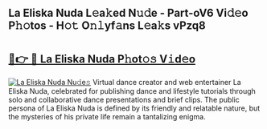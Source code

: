 ## La Eliska Nuda L𝚎a𝚔ed N𝚞𝚍e - Part-oV6 Vi𝚍𝚎o P𝚑𝚘tos - H𝚘𝚝 O𝚗𝚕yf𝚊ns L𝚎a𝚔s vPzq8

# <h2><a href="http://kfe8vp.oniu.top/?m=La+Eliska+Nuda">🔗👉 🔴 La Eliska Nuda P𝚑ot𝚘𝚜 V𝚒d𝚎o</a></h2>

[![La Eliska Nuda Nu𝚍e𝚜](https://i.imgur.com/0qMVB7G.gif)](http://kfe8vp.oniu.top/?m=La+Eliska+Nuda)
Virtual dance creator and web entertainer La Eliska Nuda, celebrated for publishing dance and lifestyle tutorials through solo and collaborative dance presentations and brief clips. The public persona of La Eliska Nuda is defined by its friendly and relatable nature, but the mysteries of his private life remain a tantalizing enigma.  
